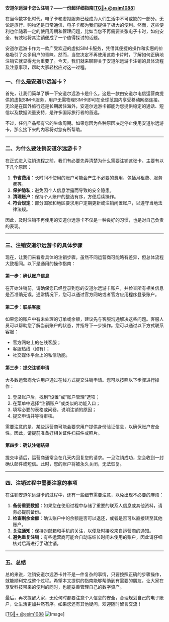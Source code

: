 **安道尔远游卡怎么注销？——一份超详细指南[[TG💪+ @esim1088](https://t.me/s/esim1088)]**

在当今数字化时代，电子卡和虚拟服务已经成为人们生活中不可或缺的一部分。无论是旅行、购物还是日常通信，电子卡都为我们提供了极大的便利。然而，这些便利也伴随着一定的使用周期和管理问题，比如当您不再需要某张电子卡时，如何安全、有效地将其注销便成了一个值得探讨的话题。

安道尔远游卡作为一款广受欢迎的虚拟SIM卡服务，凭借其便捷的操作和实惠的价格吸引了众多用户的青睐。然而，当您决定不再使用这款卡片时，了解如何正确地注销它就显得尤为重要了。今天，我们就来聊聊关于安道尔远游卡注销的具体流程及注意事项，帮助大家轻松应对这一过程。

### **一、什么是安道尔远游卡？**

首先，让我们简单了解一下安道尔远游卡是什么。这是一款由安道尔电信运营商提供的虚拟SIM卡服务，用户无需物理SIM卡即可在全球范围内享受移动网络连接。无论是在国外旅行还是长期居住海外，安道尔远游卡都能为您提供稳定的通话、短信以及数据流量支持，是许多国际旅行者的首选。

不过，任何产品都有它的生命周期。如果您因为各种原因决定停止使用安道尔远游卡，那么接下来的内容将对您有所帮助。

---

### **二、为什么要注销安道尔远游卡？**

在正式进入注销流程之前，我们有必要先弄清楚为什么需要注销这张卡。主要有以下几个原因：

1. **节省费用**：长时间不使用的账户可能会产生不必要的费用，包括月租费、服务费等。
2. **保护隐私**：避免因个人信息泄露而导致的安全隐患。
3. **清理账户**：保持个人账户的整洁有序，方便后续操作。
4. **符合规定**：部分国家和地区要求用户定期更新或注销闲置账户，以遵守当地法律法规。

因此，及时注销不再使用的安道尔远游卡不仅是一种良好的习惯，也是对自己负责的表现。

---

### **三、注销安道尔远游卡的具体步骤**

现在，让我们来看看具体的注销步骤。虽然不同运营商可能略有差异，但总体流程大致相同。以下是通用的操作指南：

#### **第一步：确认账户信息**
在开始注销前，请确保您已经登录到您的安道尔远游卡账户，并检查所有相关信息是否准确无误。通常情况下，您可以通过官方网站或者官方应用程序登录账户。

#### **第二步：联系客服**
如果您的账户中有未处理的订单或余额，建议先与客服沟通解决这些问题。客服人员可以帮助您了解当前账户的状态，并指导下一步操作。您可以通过以下方式联系客服：
- 官方网站上的在线客服；
- 客服热线（如有）；
- 社交媒体平台上的私信功能。

#### **第三步：提交注销申请**
大多数运营商允许用户通过在线方式提交注销申请。您可以按照以下步骤进行操作：
1. 登录账户后，找到“设置”或“账户管理”选项；
2. 在菜单中选择“注销账户”或类似的功能入口；
3. 填写必要的表格或问卷，说明注销的原因；
4. 提交申请并等待审核。

需要注意的是，某些运营商可能会要求用户提供身份验证信息，以确保账户安全性。因此，请提前准备好相关证件扫描件或照片。

#### **第四步：确认注销结果**
提交申请后，运营商通常会在几天内回复您的请求。一旦注销成功，您会收到一封确认邮件或短信。此时，您的账户将被永久关闭，无法恢复。

---

### **四、注销过程中需要注意的事项**

在注销安道尔远游卡的过程中，还有一些细节需要注意，以免出现不必要的麻烦：

1. **备份重要数据**：如果您在使用过程中存储了重要的联系人信息或其他资料，请务必提前备份。
2. **检查剩余金额**：确认账户中的余额是否可以退还，或者是否可以直接转至其他账户。
3. **关注通知**：保持对邮箱和手机的关注，以便及时接收来自运营商的通知。
4. **避免重复注销**：有些运营商可能会自动冻结长时间未使用的账户，因此请仔细核对后再进行手动注销。

---

### **五、总结**

总的来说，注销安道尔远游卡并不是一件复杂的事情，只要按照正确的步骤操作，就能顺利完成整个过程。希望本文提供的指南能够帮助到有需要的朋友，让大家在享受科技带来的便利的同时，也能妥善管理自己的数字资产。

最后，再次提醒大家，无论何时都要注意个人信息的安全，合理规划自己的电子账户，让生活更加井然有序。如果您还有其他疑问，欢迎随时留言交流！

[[TG💪+ @esim1088](https://t.me/s/esim1088) ![Image](https://i.postimg.cc/4NQfJmqS/Snipaste-2025-05-13-00-14-12.png)]